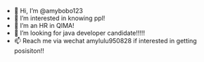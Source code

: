 - 👋 Hi, I’m @amybobo123
- 👀 I’m interested in knowing ppl!
- 🌱 I’m an HR in QIMA!
- 💞️ I’m looking for java developer candidate!!!!!
- 📫 Reach me via wechat amylulu950828 if interested in getting posisiton!!

